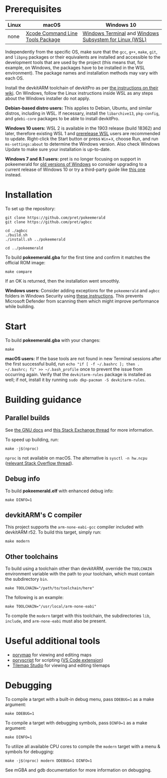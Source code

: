 # Prerequisites

| Linux | macOS | Windows 10
| - | - | -
| none | [Xcode Command Line Tools Package][xcode] | [Windows Terminal][terminal] and [Windows Subsystem for Linux (WSL)][wsl]

[xcode]: https://developer.apple.com/library/archive/technotes/tn2339/_index.html
[terminal]: https://docs.microsoft.com/windows/terminal/get-started
[wsl]: https://docs.microsoft.com/windows/wsl/install-win10

Independently from the specific OS, make sure that the `gcc`, `g++`, `make`, `git`, and `libpng` packages or their equivalents are installed and accessible to the development tools that are used by the project (this means that, for example, on Windows, the packages have to be installed in the WSL environment). The package names and installation methods may vary with each OS.

Install the devkitARM toolchain of devkitPro as per [the instructions on their wiki](https://devkitpro.org/wiki/devkitPro_pacman). On Windows, follow the Linux instructions inside WSL as any steps about the Windows installer do not apply.

**Debian-based distro users:** This applies to Debian, Ubuntu, and similar distros, including in WSL. If necessary, install the `libarchive13`, `pkg-config`, and `gdebi-core` packages to be able to install devkitPro.

**Windows 10 users:** WSL 2 is available in the 1903 release (build 18362) and later, therefore existing WSL 1 and [prerelease WSL](https://docs.microsoft.com/windows/wsl/install-legacy) users are recommended to update. Right-click the Start button or press `Win`+`X`, choose Run, and run `ms-settings:about` to determine the Windows version. Also check Windows Update to make sure your installation is up-to-date.

**Windows 7 and 8.1 users:** pret is no longer focusing on support in pokeemerald for [old versions of Windows](https://support.microsoft.com/help/13853) so consider upgrading to a current release of Windows 10 or try a third-party guide like [this one](https://www.pokecommunity.com/showthread.php?t=425246) instead.


# Installation

To set up the repository:

	git clone https://github.com/pret/pokeemerald
	git clone https://github.com/pret/agbcc

	cd ./agbcc
	./build.sh
	./install.sh ../pokeemerald

	cd ../pokeemerald

To build **pokeemerald.gba** for the first time and confirm it matches the official ROM image:

	make compare

If an OK is returned, then the installation went smoothly.

**Windows users:** Consider adding exceptions for the `pokeemerald` and `agbcc` folders in Windows Security using [these instructions](https://support.microsoft.com/help/4028485). This prevents Microsoft Defender from scanning them which might improve performance while building.


# Start

To build **pokeemerald.gba** with your changes:

	make

**macOS users:** If the base tools are not found in new Terminal sessions after the first successful build, run `echo "if [ -f ~/.bashrc ]; then . ~/.bashrc; fi" >> ~/.bash_profile` once to prevent the issue from occurring again. Verify that the `devkitarm-rules` package is installed as well; if not, install it by running `sudo dkp-pacman -S devkitarm-rules`.


# Building guidance


## Parallel builds

See [the GNU docs](https://www.gnu.org/software/make/manual/html_node/Parallel.html) and [this Stack Exchange thread](https://unix.stackexchange.com/questions/208568) for more information.

To speed up building, run:

	make -j$(nproc)

`nproc` is not available on macOS. The alternative is `sysctl -n hw.ncpu` ([relevant Stack Overflow thread](https://stackoverflow.com/questions/1715580)).


## Debug info

To build **pokeemerald.elf** with enhanced debug info:

	make DINFO=1


## devkitARM's C compiler

This project supports the `arm-none-eabi-gcc` compiler included with devkitARM r52. To build this target, simply run:

	make modern


## Other toolchains

To build using a toolchain other than devkitARM, override the `TOOLCHAIN` environment variable with the path to your toolchain, which must contain the subdirectory `bin`.

	make TOOLCHAIN="/path/to/toolchain/here"

The following is an example:

	make TOOLCHAIN="/usr/local/arm-none-eabi"

To compile the `modern` target with this toolchain, the subdirectories `lib`, `include`, and `arm-none-eabi` must also be present.


# Useful additional tools

* [porymap](https://github.com/huderlem/porymap) for viewing and editing maps
* [poryscript](https://github.com/huderlem/poryscript) for scripting ([VS Code extension](https://marketplace.visualstudio.com/items?itemName=karathan.poryscript))
* [Tilemap Studio](https://github.com/Rangi42/tilemap-studio) for viewing and editing tilemaps

# Debugging

To compile a target with a built-in debug menu, pass `DDEBUG=1` as a make argument:

	make DDEBUG=1

To compile a target with debugging symbols, pass `DINFO=1` as a make argument:

	make DINFO=1

To utilize all available CPU cores to compile the `modern` target with a menu & symbols for debugging:

	make -j$(nproc) modern DDEBUG=1 DINFO=1

See mGBA and gdb documentation for more information on debugging.
